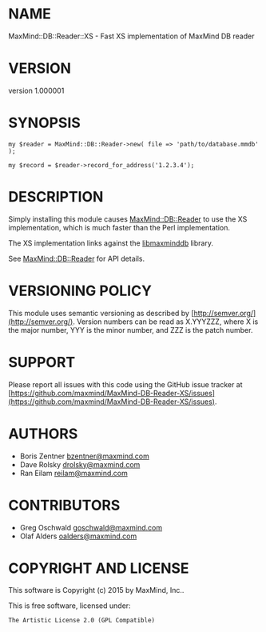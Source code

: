 # NAME

MaxMind::DB::Reader::XS - Fast XS implementation of MaxMind DB reader

# VERSION

version 1.000001

# SYNOPSIS

    my $reader = MaxMind::DB::Reader->new( file => 'path/to/database.mmdb' );

    my $record = $reader->record_for_address('1.2.3.4');

# DESCRIPTION

Simply installing this module causes [MaxMind::DB::Reader](https://metacpan.org/pod/MaxMind::DB::Reader) to use the XS
implementation, which is much faster than the Perl implementation.

The XS implementation links against the
[libmaxminddb](http://maxmind.github.io/libmaxminddb/) library.

See [MaxMind::DB::Reader](https://metacpan.org/pod/MaxMind::DB::Reader) for API details.

# VERSIONING POLICY

This module uses semantic versioning as described by
[http://semver.org/](http://semver.org/). Version numbers can be read as X.YYYZZZ, where X is the
major number, YYY is the minor number, and ZZZ is the patch number.

# SUPPORT

Please report all issues with this code using the GitHub issue tracker at
[https://github.com/maxmind/MaxMind-DB-Reader-XS/issues](https://github.com/maxmind/MaxMind-DB-Reader-XS/issues).

# AUTHORS

- Boris Zentner <bzentner@maxmind.com>
- Dave Rolsky <drolsky@maxmind.com>
- Ran Eilam <reilam@maxmind.com>

# CONTRIBUTORS

- Greg Oschwald <goschwald@maxmind.com>
- Olaf Alders <oalders@maxmind.com>

# COPYRIGHT AND LICENSE

This software is Copyright (c) 2015 by MaxMind, Inc..

This is free software, licensed under:

    The Artistic License 2.0 (GPL Compatible)
